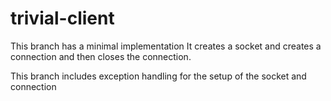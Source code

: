 # trivial-client
This branch has a minimal implementation
It creates a socket and creates a connection and then closes the connection.

This branch includes exception handling for the setup of the socket and connection
